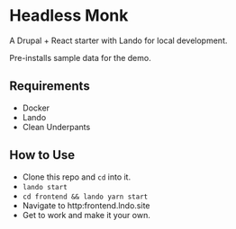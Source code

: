 # Headless Monk

A Drupal + React starter with Lando for local development.

Pre-installs sample data for the demo.

## Requirements

 - Docker
 - Lando
 - Clean Underpants

## How to Use

 - Clone this repo and `cd` into it.
 - `lando start`
 - `cd frontend && lando yarn start`
 - Navigate to http:frontend.lndo.site
 - Get to work and make it your own.
